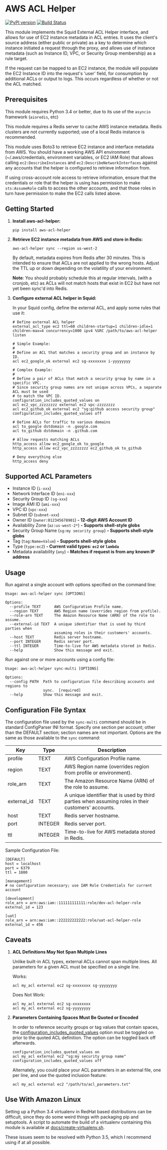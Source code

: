 AWS ACL Helper
==============
[![PyPI version](https://badge.fury.io/py/aws-acl-helper.svg)](https://badge.fury.io/py/aws-acl-helper)
[![Build Status](https://travis-ci.org/brandond/aws-acl-helper.svg?branch=master)](https://travis-ci.org/brandond/aws-acl-helper)

This module implements the Squid External ACL Helper interface, and allows for
use of EC2 instance metadata in ACL entries. It uses the client's source
address (either public or private) as a key to determine which instance 
initiated a request through the proxy, and allows use of instance metadata
(such as Instance ID, VPC, or Security Group membership) as a rule target.

If the request can be mapped to an EC2 instance, the module will populate
the EC2 Instance ID into the request's 'user' field, for consumption by
additional ACLs or output to logs. This occurs regardless of whether or not
the ACL matched.

Prerequisites
-------------

This module requires Python 3.4 or better, due to its use of the `asyncio`
framework (`aioredis`, etc)

This module requires a Redis server to cache AWS instance metadata. Redis 
clusters are not currently supported; use of a local Redis instance is
recommended.

This module uses Boto3 to retrieve EC2 instance and interface metadata from AWS. You should 
have a working AWS API environment (~/.aws/credentials, environment variables,
or EC2 IAM Role) that allows calling `ec2:DescribeInstances` and `ec2:DescribeNetworkInterfaces`
against any accounts that the helper is configured to retrieve information from.

If using cross-account role access to retrieve information, ensure that the credentials or role
that the helper is using has permission to make `sts:AssumeRole` calls to access the other accounts,
and that those roles in turn have permission to make the EC2 calls listed above.

Getting Started
---------------

1. **Install aws-acl-helper:**

   `pip install aws-acl-helper`

2. **Retrieve EC2 instance metadata from AWS and store in Redis:**
 
    `aws-acl-helper sync --region us-west-2`

    By default, metadata expires from Redis after 30 minutes. This is intended
    to ensure that ACLs are not applied to the wrong hosts. Adjust the TTL up
    or down depending on the volatility of your environment.

    **Note**: You should probably schedule this at regular intervals, (with a
    cronjob, etc) as ACLs will not match hosts that exist in EC2 but have not
    yet been sync'd into Redis.

3. **Configure external ACL helper in Squid:**

    In your Squid config, define the external ACL, and apply some rules that
    use it:
    ```
    # Define external ACL helper
    external_acl_type ec2 ttl=60 children-startup=1 children-idle=1 children-max=4 concurrency=1000 ipv4 %SRC /path/to/aws-acl-helper listen
    
    # Simple Example:
    #
    # Define an ACL that matches a security group and an instance by ID.
    acl ec2_google_ok external ec2 sg-xxxxxxxx i-yyyyyyyy

    # Complex Example:
    #
    # Define a pair of ACLs that match a security group by name in a specific VPC.
    # Since security group names are not unique across VPCs, a separate ACL must be used
    # to match the VPC ID.
    configuration_includes_quoted_values on
    acl ec2_vpc_zzzzzzzz external ec2 vpc-zzzzzzzz
    acl ec2_github_ok external ec2 "sg:github access security group"
    configuration_includes_quoted_values off
    
    # Define ACLs for traffic to various domains
    acl to_google dstdomain -n .google.com
    acl to_github dstdomain -n .github.com
    
    # Allow requests matching ACLs
    http_access allow ec2_google_ok to_google
    http_access allow ec2_vpc_zzzzzzzz ec2_github_ok to_github
    
    # Deny everything else
    http_access deny
    ```

Supported ACL Parameters
------------------------

 * Instance ID (`i-xxx`)
 * Network Interface ID (`eni-xxx`)
 * Security Group ID `(sg-xxx`)
 * Image AMI ID (`ami-xxx`)
 * VPC ID (`vpc-xxx`)
 * Subnet ID (`subnet-xxx`)
 * Owner ID (`owner:012345678901`)              **- 12-digit AWS Account ID**
 * Availability Zone (`az:us-west-2*`)          **- Supports shell-style globs**
 * Security Group Name (`sg:my security group`) **- Supports shell-style globs**
 * Tag (`tag:Name=Value`)                       **- Supports shell-style globs**
 * Type (`type:ec2`)                            **- Current valid types: `ec2` or `lambda`**
 * Metadata availability (`any`)                **- Matches if request is from any known IP address**

Usage
-----

Run against a single account with options specified on the command line:

```
Usage: aws-acl-helper sync [OPTIONS]

Options:
  --profile TEXT      AWS Configuration Profile name.
  --region TEXT       AWS Region name (overrides region from profile).
  --role-arn TEXT     The Amazon Resource Name (ARN) of the role to assume.
  --external-id TEXT  A unique identifier that is used by third parties when
                      assuming roles in their customers' accounts.
  --host TEXT         Redis server hostname.
  --port INTEGER      Redis server port.
  --ttl INTEGER       Time-to-live for AWS metadata stored in Redis.
  --help              Show this message and exit.
```

Run against one or more accounts using a config file:

```
Usage: aws-acl-helper sync-multi [OPTIONS]

Options:
  --config PATH  Path to configuration file describing accounts and regions to
                 sync.  [required]
  --help         Show this message and exit.
```

Configuration File Syntax
-------------------------

The configuration file used by the `sync-multi` command should be in standard ConfigParser INI format.
Specify one section per account; other than the DEFAULT section; section names are not important.
Options are the same as those available to the `sync` command:

| Key         | Type    | Description |
| -           | -       | - |
| profile     | TEXT    | AWS Configuration Profile name. |
| region      | TEXT    | AWS Region name (overrides region from profile or environment). |
| role_arn    | TEXT    | The Amazon Resource Name (ARN) of the role to assume. |
| external_id | TEXT    | A unique identifier that is used by third parties when assuming roles in their customers' accounts. |
| host        | TEXT    | Redis server hostname. |
| port        | INTEGER | Redis server port. |
| ttl         | INTEGER | Time-to-live for AWS metadata stored in Redis. |

Sample Configuration File:

```
[DEFAULT]
host = localhost
port = 6379
ttl = 1800

[management]
# no configuration necessary; use IAM Role Credentials for current account

[development]
role_arn = arn:aws:iam::111111111111:role/dev-acl-helper-role
external_id = 123

[uat]
role_arn = arn:aws:iam::222222222222:role/uat-acl-helper-role
external_id = 456

```

Caveats
-------
1. **ACL Definitions May Not Span Multiple Lines**

    Unlike built-in ACL types, external ACLs cannot span multiple lines.
    All parameters for a given ACL must be specified on a single line.

    Works:
    ```
    acl my_acl external ec2 sg-xxxxxxxx sg-yyyyyyyy
    ```

    Does Not Work:
    ```
    acl my_acl external ec2 sg-xxxxxxxx
    acl my_acl external ec2 sg-yyyyyyyy
    ```

2. **Parameters Containing Spaces Must Be Quoted or Encoded**

   In order to reference security groups or tag values that contain spaces, the
   [configuration_includes_quoted_values](http://www.squid-cache.org/Doc/config/configuration_includes_quoted_values/)
   option must be toggled on prior to the quoted ACL definition. The option can
   be toggled back off afterwards.
   ```
   configuration_includes_quoted_values on
   acl my_acl external ec2 "sg:my security group name"
   configuration_includes_quoted_values off
   ```

   Alternately, you could place your ACL parameters in an external file, one
   per line, and use the quoted inclusion feature:
   ```
   acl my_acl external ec2 "/path/to/acl_parameters.txt"
   ```

Use With Amazon Linux
---------------------
Setting up a Python 3.4 virtualenv in RedHat based distributions can be
difficult, since they do some weird things with packaging pip and setuptools.
A script to automate the build of a virtualenv containing this module is
available at [docs/create-virtualenv.sh](docs/create-virtualenv.sh).

These issues seem to be resolved with Python 3.5, which I recommend using if at all possible.
